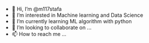 - 👋 Hi, I’m @m117stafa
- 👀 I’m interested in Machine learning and Data Science
- 🌱 I’m currently learning ML algorithm with python
- 💞️ I’m looking to collaborate on ...
- 📫 How to reach me ...

<!---
m117stafa/m117stafa is a ✨ special ✨ repository because its `README.md` (this file) appears on your GitHub profile.
You can click the Preview link to take a look at your changes.
--->
